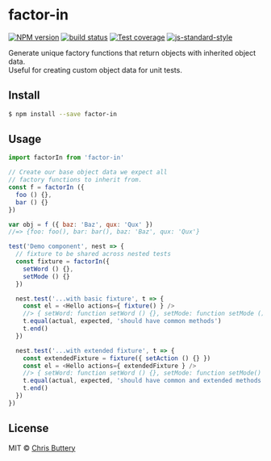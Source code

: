 # factor-in

[![NPM version][npm-image]][npm-url]
[![build status][travis-image]][travis-url]
[![Test coverage][coveralls-image]][coveralls-url]
[![js-standard-style][standard-image]][standard-url]

Generate unique factory functions that return objects with inherited object data.  
Useful for creating custom object data for unit tests.

## Install

```sh
$ npm install --save factor-in
```

## Usage

```js
import factorIn from 'factor-in'

// Create our base object data we expect all
// factory functions to inherit from.
const f = factorIn ({
  foo () {},
  bar () {}
})

var obj = f ({ baz: 'Baz', qux: 'Qux' })
//=> {foo: foo(), bar: bar(), baz: 'Baz', qux: 'Qux'}
```

```js
test('Demo component', nest => {
  // fixture to be shared across nested tests
  const fixture = factorIn({
    setWord () {},
    setMode () {}
  })

  nest.test('...with basic fixture', t => {
    const el = <Hello actions={ fixture() } />
    //> { setWord: function setWord () {}, setMode: function setMode () {} }
    t.equal(actual, expected, 'should have common methods')
    t.end()
  })

  nest.test('...with extended fixture', t => {
    const extendedFixture = fixture({ setAction () {} })
    const el = <Hello actions={ extendedFixture } />
    //> { setWord: function setWord () {}, setMode: function setMode() {}, setAction: function setAction() {} }
    t.equal(actual, expected, 'should have common and extended methods')
    t.end()
  })
})
```

## License

MIT © [Chris Buttery](http://chrisbuttery.com)

[npm-image]: https://img.shields.io/npm/v/factor-in.svg?style=flat-square
[npm-url]: https://npmjs.org/package/factor-in
[travis-image]: https://img.shields.io/travis/chrisbuttery/factor-in.svg?style=flat-square
[travis-url]: https://travis-ci.org/chrisbuttery/factor-in
[standard-image]: https://img.shields.io/badge/code%20style-standard-brightgreen.svg?style=flat-square
[standard-url]: https://github.com/feross/standard
[coveralls-image]: https://img.shields.io/coveralls/chrisbuttery/factor-in.svg?style=flat-square
[coveralls-url]: https://coveralls.io/r/chrisbuttery/factor-in?branch=master
